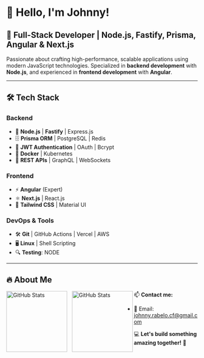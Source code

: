 # 👋 Hello, I'm Johnny!

## 🚀 Full-Stack Developer | Node.js, Fastify, Prisma, Angular & Next.js

Passionate about crafting high-performance, scalable applications using modern JavaScript technologies. Specialized in **backend development** with **Node.js**, and experienced in **frontend development** with **Angular**.

---

## 🛠️ Tech Stack

### **Backend**
- 🚀 **Node.js** | **Fastify** | Express.js
- 🗄️ **Prisma ORM** | PostgreSQL | Redis
- 🔐 **JWT Authentication** | OAuth | Bcrypt
- 🐳 **Docker** | Kubernetes 
- 📡 **REST APIs** | GraphQL | WebSockets

### **Frontend**
- ⚡ **Angular** (Expert)
- ⚛ **Next.js** | React.js
- 🎨 **Tailwind CSS** | Material UI

### **DevOps & Tools**
- 🛠 **Git** | GitHub Actions | Vercel | AWS
- 🖥 **Linux** | Shell Scripting
- 🔍 **Testing**: NODE

---

## 🔥 About Me
<p>
  <img
    align="left" 
    alt="GitHub Stats" 
    height="160" 
    style="padding-right: 10px;" 
    src="https://github-readme-stats.vercel.app/api?username=johnnyFR26&show_icons=true&theme=tokyonight&include_all_commits=true&locale=pt-br" 
  />
  <img
    align="left" 
    alt="GitHub Stats" 
    height="160" 
    src="https://github-readme-stats.vercel.app/api/top-langs/?username=johnnyFR26&theme=tokyonight&layout=compact&custom_title=Tecnologias&langs_count=9" 
  />
</p>

📫 **Contact me:**

- 📩 Email: johnny.rabelo.cf@gmail.com

💻 **Let's build something amazing together!** 🚀

